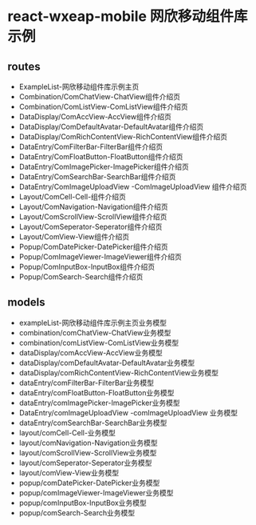 # react-wxeap-mobile 网欣移动组件库示例

## routes

* ExampleList-网欣移动组件库示例主页
* Combination/ComChatView-ChatView组件介绍页
* Combination/ComListView-ComListView组件介绍页
* DataDisplay/ComAccView-AccView组件介绍页
* DataDisplay/ComDefaultAvatar-DefaultAvatar组件介绍页
* DataDisplay/ComRichContentView-RichContentView组件介绍页
* DataEntry/ComFilterBar-FilterBar组件介绍页
* DataEntry/ComFloatButton-FloatButton组件介绍页
* DataEntry/ComImagePicker-ImagePicker组件介绍页
* DataEntry/ComSearchBar-SearchBar组件介绍页
* DataEntry/ComImageUploadView -ComImageUploadView 组件介绍页
* Layout/ComCell-Cell-组件介绍页
* Layout/ComNavigation-Navigation组件介绍页
* Layout/ComScrollView-ScrollView组件介绍页
* Layout/ComSeperator-Seperator组件介绍页
* Layout/ComView-View组件介绍页
* Popup/ComDatePicker-DatePicker组件介绍页
* Popup/ComImageViewer-ImageViewer组件介绍页
* Popup/ComInputBox-InputBox组件介绍页
* Popup/ComSearch-Search组件介绍页

## models
* exampleList-网欣移动组件库示例主页业务模型
* combination/comChatView-ChatView业务模型
* combination/comListView-ComListView业务模型
* dataDisplay/comAccView-AccView业务模型
* dataDisplay/comDefaultAvatar-DefaultAvatar业务模型
* dataDisplay/comRichContentView-RichContentView业务模型
* dataEntry/comFilterBar-FilterBar业务模型
* dataEntry/comFloatButton-FloatButton业务模型
* dataEntry/comImagePicker-ImagePicker业务模型
* DataEntry/comImageUploadView -comImageUploadView 业务模型
* dataEntry/comSearchBar-SearchBar业务模型
* layout/comCell-Cell-业务模型
* layout/comNavigation-Navigation业务模型
* layout/comScrollView-ScrollView业务模型
* layout/comSeperator-Seperator业务模型
* layout/comView-View业务模型
* popup/comDatePicker-DatePicker业务模型
* popup/comImageViewer-ImageViewer业务模型
* popup/comInputBox-InputBox业务模型
* popup/comSearch-Search业务模型

